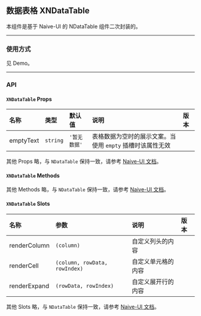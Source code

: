 ﻿## 数据表格 XNDataTable

本组件是基于 Naive-UI 的 NDataTable 组件二次封装的。

---

### 使用方式

见 Demo。

---

### API

#### `XNDataTable` Props

| 名称      | 类型     | 默认值       | 说明                                                      | 版本 |
| :-------- | :------- | :----------- | :-------------------------------------------------------- | :--- |
| emptyText | `string` | `'暂无数据'` | 表格数据为空时的展示文案。当使用 `empty` 插槽时该属性无效 |      |

其他 Props 略，与 `NDataTable` 保持一致，请参考 [Naive-UI 文档](https://www.naiveui.com/zh-CN/os-theme/components/data-table#DataTable-Props)。

#### `XNDataTable` Methods

其他 Methods 略，与 `NDataTable` 保持一致，请参考 [Naive-UI 文档](https://www.naiveui.com/zh-CN/os-theme/components/data-table#DataTable-Methods)。

#### `XNDataTable` Slots

| 名称         | 参数                          | 说明               | 版本 |
| :----------- | :---------------------------- | :----------------- | :--- |
| renderColumn | `(column)`                    | 自定义列头的内容   |      |
| renderCell   | `(column, rowData, rowIndex)` | 自定义单元格的内容 |      |
| renderExpand | `(rowData, rowIndex)`         | 自定义展开行的内容 |      |

其他 Slots 略，与 `NDataTable` 保持一致，请参考 [Naive-UI 文档](https://www.naiveui.com/zh-CN/os-theme/components/data-table#DataTable-Slots)。
